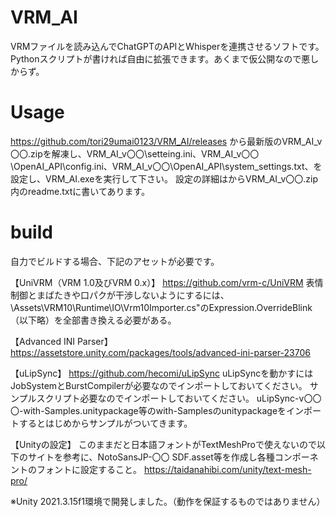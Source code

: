 # VRM_AI
VRMファイルを読み込んでChatGPTのAPIとWhisperを連携させるソフトです。
Pythonスクリプトが書ければ自由に拡張できます。あくまで仮公開なので悪しからず。

# Usage
https://github.com/tori29umai0123/VRM_AI/releases
から最新版のVRM_AI_v〇〇.zipを解凍し、VRM_AI_v〇〇\setteing.ini、VRM_AI_v〇〇\OpenAI_API\config.ini、VRM_AI_v〇〇\OpenAI_API\system_settings.txt、を設定し、VRM_AI.exeを実行して下さい。
設定の詳細はからVRM_AI_v〇〇.zip内のreadme.txtに書いてあります。

# build
自力でビルドする場合、下記のアセットが必要です。

【UniVRM（VRM 1.0及びVRM 0.x）】
https://github.com/vrm-c/UniVRM
表情制御とまばたきや口パクが干渉しないようにするには、\Assets\VRM10\Runtime\IO\Vrm10Importer.cs"のExpression.OverrideBlink（以下略）を全部書き換える必要がある。

【Advanced INI Parser】
https://assetstore.unity.com/packages/tools/advanced-ini-parser-23706

【uLipSync】
https://github.com/hecomi/uLipSync
uLipSyncを動かすにはJobSystemとBurstCompilerが必要なのでインポートしておいてください。
サンプルスクリプト必要なのでインポートしておいてください。
 uLipSync-v〇〇〇-with-Samples.unitypackage等のwith-Samplesのunitypackageをインポートするとはじめからサンプルがついてきます。

【Unityの設定】
このままだと日本語フォントがTextMeshProで使えないので以下のサイトを参考に、NotoSansJP-〇〇 SDF.asset等を作成し各種コンポーネントのフォントに設定すること。 
https://taidanahibi.com/unity/text-mesh-pro/

※Unity 2021.3.15f1環境で開発しました。（動作を保証するものではありません）
